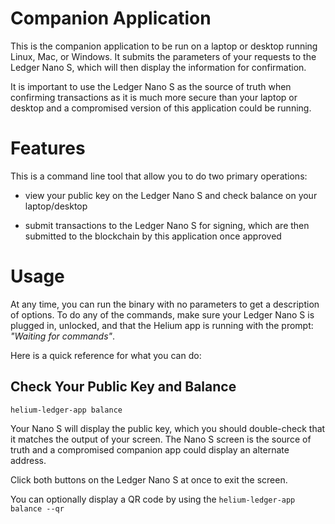 # Companion Application

This is the companion application to be run on a laptop or desktop running Linux, Mac, or Windows. It submits the parameters of your requests to the Ledger Nano S, which will then display the information for confirmation.

It is important to use the Ledger Nano S as the source of truth when confirming transactions as it is much more secure than your laptop or desktop and a compromised version of this application could be running.

# Features

This is a command line tool that allow you to do two primary operations:

* view your public key on the Ledger Nano S and check balance on your laptop/desktop

* submit transactions to the Ledger Nano S for signing, which are then submitted to the blockchain by this application once approved

# Usage

At any time, you can run the binary with no parameters to get a description of options. To do any of the commands, make sure your Ledger Nano S is plugged in, unlocked, and that the Helium app is running with the prompt: *"Waiting for commands"*.

Here is a quick reference for what you can do:

## Check Your Public Key and Balance

```
helium-ledger-app balance
```

Your Nano S will display the public key, which you should double-check that it matches the output of your screen. The Nano S screen is the source of truth and a compromised companion app could display an alternate address.

Click both buttons on the Ledger Nano S at once to exit the screen.

You can optionally display a QR code by using the `helium-ledger-app balance --qr`

